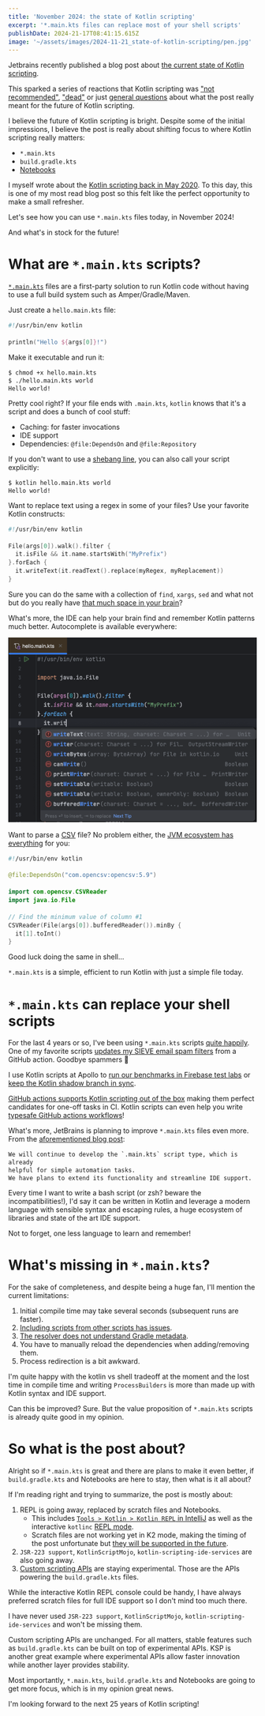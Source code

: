 ```yaml
---
title: 'November 2024: the state of Kotlin scripting'
excerpt: '*.main.kts files can replace most of your shell scripts'
publishDate: 2024-21-17T08:41:15.615Z
image: '~/assets/images/2024-11-21_state-of-kotlin-scripting/pen.jpg'
---
```


Jetbrains recently published a blog post about [the current state of Kotlin scripting](https://blog.jetbrains.com/kotlin/2024/11/state-of-kotlin-scripting-2024/).

This sparked a series of reactions that Kotlin scripting was ["not recommended"](https://x.com/androiddevnotes/status/1859061750567407652), ["dead"](https://www.reddit.com/r/Kotlin/comments/1gv4j8j/comment/ly06lyj/) or just [general questions](https://bsky.app/profile/gakisstylianos.bsky.social/post/3lbd4jvmycc2i) about what the post really meant for the future of Kotlin scripting.

I believe the future of Kotlin scripting is bright. Despite some of the initial impressions, I believe the post is really about shifting focus to where Kotlin scripting really matters:

- `*.main.kts`
- `build.gradle.kts`
- [Notebooks](https://kotlinlang.org/docs/kotlin-notebook-overview.html)

I myself wrote about the [Kotlin scripting back in May 2020](https://mbonnin.medium.com/may-2020-the-state-of-kotlin-scripting-99cb6cc57db1). To this day, this is one of my most read blog post so this felt like the perfect opportunity to make a small refresher.

Let's see how you can use `*.main.kts` files today, in November 2024! 

And what's in stock for the future!

# What are `*.main.kts` scripts?

[`*.main.kts`](https://github.com/Kotlin/kotlin-script-examples/blob/master/jvm/main-kts/MainKts.md) files are a first-party solution to run Kotlin code without having to use a full build system such as Amper/Gradle/Maven.

Just create a `hello.main.kts` file:

```kotlin
#!/usr/bin/env kotlin

println("Hello ${args[0]}!")
```

Make it executable and run it:

```
$ chmod +x hello.main.kts
$ ./hello.main.kts world
Hello world!
```

Pretty cool right? If your file ends with `.main.kts`, `kotlin` knows that it's a script and does a bunch of cool stuff:

- Caching: for faster invocations
- IDE support
- Dependencies: `@file:DependsOn` and `@file:Repository`

If you don't want to use a [shebang line](<https://en.wikipedia.org/wiki/Shebang_(Unix)>), you can also call your script explicitly:

```
$ kotlin hello.main.kts world
Hello world!
```

Want to replace text using a regex in some of your files? Use your favorite Kotlin constructs:

```kotlin
#!/usr/bin/env kotlin

File(args[0]).walk().filter {
  it.isFile && it.name.startsWith("MyPrefix")
}.forEach {
  it.writeText(it.readText().replace(myRegex, myReplacement))
}
```

Sure you can do the same with a collection of `find`, `xargs`, `sed` and what not but do you really have [that much space in your brain](https://i.imgflip.com/9b4rt3.jpg)?

What's more, the IDE can help your brain find and remember Kotlin patterns much better. Autocomplete is available everywhere:

![autocomplete.png](../../assets/images/2024-11-21_state-of-kotlin-scripting/autocomplete.png)

Want to parse a [CSV](https://en.wikipedia.org/wiki/Comma-separated_values) file? No problem either, the [JVM ecosystem has everything](https://central.sonatype.com/artifact/com.opencsv/opencsv) for you:

```kotlin
#!/usr/bin/env kotlin

@file:DependsOn("com.opencsv:opencsv:5.9")

import com.opencsv.CSVReader
import java.io.File

// Find the minimum value of column #1
CSVReader(File(args[0]).bufferedReader()).minBy {
  it[1].toInt()
}
```

Good luck doing the same in shell... 

`*.main.kts` is a simple, efficient to run Kotlin with just a simple file today.

# `*.main.kts` can replace your shell scripts

For the last 4 years or so, I've been using `*.main.kts` scripts [quite happily](https://github.com/martinbonnin/kscripts). One of my favorite scripts [updates my SIEVE email spam filters](https://gist.github.com/martinbonnin/b24d4d536952d6083139ea04b63cf4b4) from a GitHub action. Goodbye spammers 👋

I use Kotlin scripts at Apollo to [run our benchmarks in Firebase test labs](https://github.com/apollographql/apollo-kotlin/blob/fc9e9412ec7b084c6d03ecc14002d6748ed93231/scripts/run-benchmarks.main.kts) or [keep the Kotlin shadow branch in sync](https://github.com/apollographql/apollo-kotlin/blob/fc9e9412ec7b084c6d03ecc14002d6748ed93231/scripts/bump-kotlin-nightlies.main.kts).

[GitHub actions supports Kotlin scripting out of the box](https://github.com/actions/runner-images/issues/3687) making them perfect candidates for one-off tasks in CI. Kotlin scripts can even help you write [typesafe GitHub actions workflows](https://github.com/typesafegithub/github-workflows-kt/)!

What's more, JetBrains is planning to improve `*.main.kts` files even more. From the [aforementioned blog post](https://blog.jetbrains.com/kotlin/2024/11/state-of-kotlin-scripting-2024/#main.kts):

```
We will continue to develop the `.main.kts` script type, which is already
helpful for simple automation tasks.
We have plans to extend its functionality and streamline IDE support.
```

Every time I want to write a bash script (or zsh? beware the incompatibilities!), I'd say it can be written in Kotlin and leverage a modern language with sensible syntax and escaping rules, a huge ecosystem of libraries and state of the art IDE support. 

Not to forget, one less language to learn and remember!

# What's missing in `*.main.kts`?

For the sake of completeness, and despite being a huge fan, I'll mention the current limitations:

1. Initial compile time may take several seconds (subsequent runs are faster).
2. [Including scripts from other scripts has issues](https://youtrack.jetbrains.com/issue/KT-42101).
3. [The resolver does not understand Gradle metadata](https://youtrack.jetbrains.com/issue/KT-42775/Kotlin-Scripts-Gradle-metadata-support-for-dependencies-resolution).
4. You have to manually reload the dependencies when adding/removing them.
5. Process redirection is a bit awkward. 

I'm quite happy with the kotlin vs shell tradeoff at the moment and the lost time in compile time and writing `ProcessBuilders` is more than made up with Kotlin syntax and IDE support.

Can this be improved? Sure. But the value proposition of `*.main.kts` scripts is already quite good in my opinion.

# So what is the post about?

Alright so if `*.main.kts` is great and there are plans to make it even better, if `build.gradle.kts` and Notebooks are here to stay, then what is it all about?

If I'm reading right and trying to summarize, the post is mostly about:

1. REPL is going away, replaced by scratch files and Notebooks.
   - This includes [`Tools > Kotlin > Kotlin REPL` in IntelliJ](https://youtrack.jetbrains.com/issue/KTIJ-30898/Kotlin-REPL-item-not-visible-in-Tools-Kotlin-menu-when-K2-mode-is-enabled#focus=Comments-27-11098359.0-0) as well as the interactive `kotlinc` [REPL mode](https://www.jetbrains.com/help/idea/kotlin-repl.html#kotlin-repl).
   - Scratch files are not working yet in K2 mode, making the timing of the post unfortunate but [they will be supported in the future](https://youtrack.jetbrains.com/issue/KTIJ-30385).
2. `JSR-223 support`, `KotlinScriptMojo`, `kotlin-scripting-ide-services` are also going away.
3. [Custom scripting APIs](https://kotlinlang.org/docs/custom-script-deps-tutorial.html) are staying experimental. Those are the APIs powering the `build.gradle.kts` files.

While the interactive Kotlin REPL console could be handy, I have always preferred scratch files for full IDE support so I don't mind too much there.

I have never used `JSR-223 support`, `KotlinScriptMojo`, `kotlin-scripting-ide-services` and won't be missing them.

Custom scripting APIs are unchanged. For all matters, stable features such as `build.gradle.kts` can be built on top of experimental APIs. KSP is another great example where experimental APIs allow faster innovation while another layer provides stability.

Most importantly, `*.main.kts`, `build.gradle.kts` and Notebooks are going to get more focus, which is in my opinion great news.

I'm looking forward to the next 25 years of Kotlin scripting!
